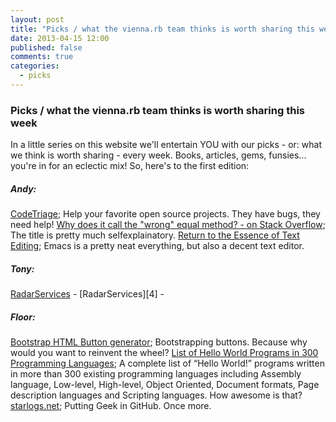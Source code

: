 ```yaml
---
layout: post
title: "Picks / what the vienna.rb team thinks is worth sharing this week"
date: 2013-04-15 12:00
published: false
comments: true
categories: 
  - picks
---
```


### Picks / what the vienna.rb team thinks is worth sharing this week

In a little series on this website we'll entertain YOU with our picks - or: what we think is worth sharing - every week.
Books, articles, gems, funsies... you're in for an eclectic mix! So, here's to the first edition:

##### Andy:
[CodeTriage][1]; Help your favorite open source projects. They have bugs, they need help!
[Why does it call the "wrong" equal method? - on Stack Overflow][2]; The title is pretty much selfexplainatory.
[Return to the Essence of Text Editing][8]; Emacs is a pretty neat everything, but also a decent text editor.

##### Tony:
[RadarServices][3] - 
[RadarServices][4] - 

##### Floor:
[Bootstrap HTML Button generator][5]; Bootstrapping buttons. Because why would you want to reinvent the wheel?
[List of Hello World Programs in 300 Programming Languages][6]; A complete list of “Hello World!” programs written in more than 300 existing programming languages including Assembly language, Low-level, High-level, Object Oriented, Document formats, Page description languages and Scripting languages. How awesome is that?
[starlogs.net][7]; Putting Geek in GitHub. Once more. 


[1]: http://www.codetriage.com/
[2]: http://stackoverflow.com/questions/15984011/why-does-it-call-the-wrong-equal-method
[3]: 
[4]: 
[5]: http://bootsnipp.com/buttons
[6]: http://www.mycplus.com/featured-articles/hello-world-programs-in-300-programming-languages/
[7]: http://starlogs.net/
[8]: http://emacsredux.com/
